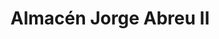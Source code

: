 ---
title: "Almacén Jorge Abreu II"
url: /la-victoria/almacen-jorge-abreu-ii/
shop: supermercado
---